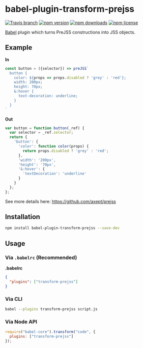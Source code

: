 babel-plugin-transform-prejss
====

[![Travis branch](https://img.shields.io/travis/axept/babel-plugin-transform-prejss/master.svg?style=flat-square)](https://travis-ci.org/axept/babel-plugin-transform-prejss)
[![npm version](https://img.shields.io/npm/v/babel-plugin-transform-prejss.svg?style=flat-square)](https://www.npmjs.com/package/babel-plugin-transform-prejss)
[![npm downloads](https://img.shields.io/npm/dt/babel-plugin-transform-prejss.svg?style=flat-square)](https://www.npmjs.com/package/babel-plugin-transform-prejss)
[![npm license](https://img.shields.io/npm/l/babel-plugin-transform-prejss.svg?style=flat-square)](https://www.npmjs.com/package/babel-plugin-transform-prejss)

[Babel](https://github.com/babel/babel) plugin which turns PreJSS constructions into JSS objects.

## Example

**In**

```js
const button = ({selector}) => preJSS`
  button {
    color: ${props => props.disabled ? 'grey' : 'red'};
    width: 200px;
    height: 70px;
    &:hover {
      text-decoration: underline;
    }
  }
`
```

**Out**

```js
var button = function button(_ref) {
  var selector = _ref.selector;
  return {
    'button': {
      'color': function color(props) {
        return props.disabled ? 'grey' : 'red';
      },
      'width': '200px',
      'height': '70px',
      '&:hover': {
        'textDecoration': 'underline'
      }
    }
  };
};
```

See more details here: https://github.com/axept/prejss

## Installation

```bash
npm install babel-plugin-transform-prejss --save-dev
```

## Usage

### Via `.babelrc` (Recommended)

**.babelrc**

```json
{
  "plugins": ["transform-prejss"]
}
```

### Via CLI

```sh
babel --plugins transform-prejss script.js
```

### Via Node API

```javascript
require("babel-core").transform("code", {
  plugins: ["transform-prejss"]
});
```
